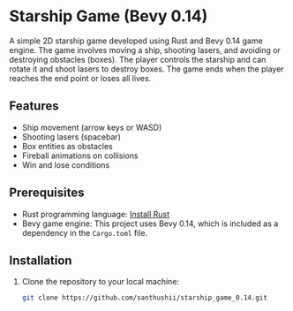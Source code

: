 # Starship Game (Bevy 0.14)

A simple 2D starship game developed using Rust and Bevy 0.14 game engine. The game involves moving a ship, shooting lasers, and avoiding or destroying obstacles (boxes). The player controls the starship and can rotate it and shoot lasers to destroy boxes. The game ends when the player reaches the end point or loses all lives.

## Features

- Ship movement (arrow keys or WASD)
- Shooting lasers (spacebar)
- Box entities as obstacles
- Fireball animations on collisions
- Win and lose conditions

## Prerequisites

- Rust programming language: [Install Rust](https://www.rust-lang.org/tools/install)
- Bevy game engine: This project uses Bevy 0.14, which is included as a dependency in the `Cargo.toml` file.

## Installation

1. Clone the repository to your local machine:

   ```bash
   git clone https://github.com/santhushii/starship_game_0.14.git
